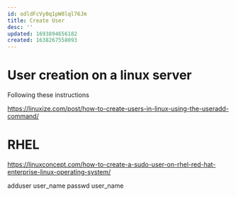 ```yaml
---
id: odldFcVy0q1pW8lql76Jm
title: Create User
desc: ''
updated: 1693894656182
created: 1638267558093
---
```

# User creation on a linux server


Following these instructions 

https://linuxize.com/post/how-to-create-users-in-linux-using-the-useradd-command/



# RHEL

https://linuxconcept.com/how-to-create-a-sudo-user-on-rhel-red-hat-enterprise-linux-operating-system/

adduser user_name
passwd user_name